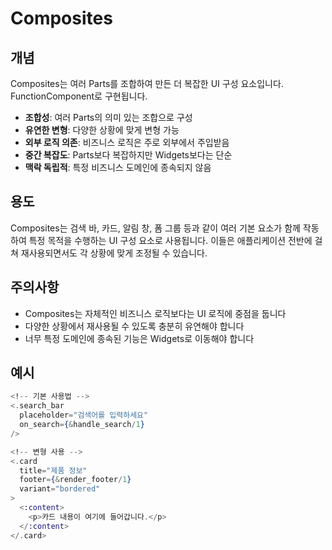 # Composites

## 개념

Composites는 여러 Parts를 조합하여 만든 더 복잡한 UI 구성 요소입니다.
FunctionComponent로 구현됩니다.

- **조합성**: 여러 Parts의 의미 있는 조합으로 구성
- **유연한 변형**: 다양한 상황에 맞게 변형 가능
- **외부 로직 의존**: 비즈니스 로직은 주로 외부에서 주입받음
- **중간 복잡도**: Parts보다 복잡하지만 Widgets보다는 단순
- **맥락 독립적**: 특정 비즈니스 도메인에 종속되지 않음

## 용도

Composites는 검색 바, 카드, 알림 창, 폼 그룹 등과 같이 여러 기본 요소가 함께 작동하여 특정 목적을 수행하는 UI 구성 요소로 사용됩니다. 이들은 애플리케이션 전반에 걸쳐 재사용되면서도 각 상황에 맞게 조정될 수 있습니다.


## 주의사항

- Composites는 자체적인 비즈니스 로직보다는 UI 로직에 중점을 둡니다
- 다양한 상황에서 재사용될 수 있도록 충분히 유연해야 합니다
- 너무 특정 도메인에 종속된 기능은 Widgets로 이동해야 합니다

## 예시

```heex
<!-- 기본 사용법 -->
<.search_bar
  placeholder="검색어를 입력하세요"
  on_search={&handle_search/1}
/>

<!-- 변형 사용 -->
<.card
  title="제품 정보"
  footer={&render_footer/1}
  variant="bordered"
>
  <:content>
    <p>카드 내용이 여기에 들어갑니다.</p>
  </:content>
</.card>
```
